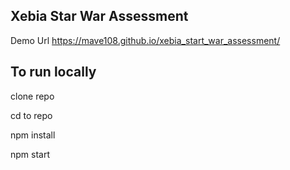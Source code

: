 ## Xebia Star War Assessment
Demo Url
https://mave108.github.io/xebia_start_war_assessment/

## To run locally

clone repo

cd to repo

npm install

npm start

